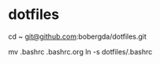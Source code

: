# dotfiles

cd ~
git@github.com:bobergda/dotfiles.git

mv .bashrc .bashrc.org
ln -s dotfiles/.bashrc
